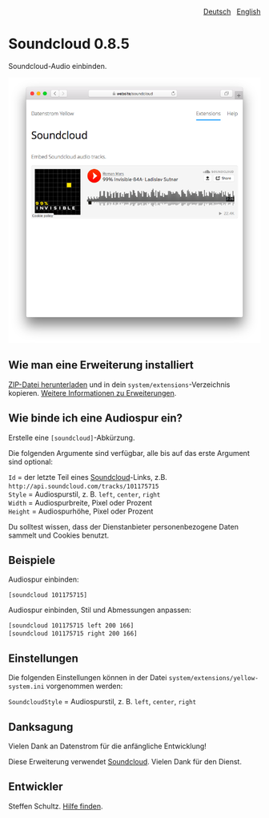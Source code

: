 <p align="right"><a href="README-de.md">Deutsch</a> &nbsp; <a href="README.md">English</a></p>

# Soundcloud 0.8.5

Soundcloud-Audio einbinden.

<p align="center"><img src="soundcloud-screenshot.png?raw=true" alt="Bildschirmfoto"></p>

## Wie man eine Erweiterung installiert

[ZIP-Datei herunterladen](https://github.com/datenstrom/yellow-extensions/raw/main/downloads/soundcloud.zip) und in dein `system/extensions`-Verzeichnis kopieren. [Weitere Informationen zu Erweiterungen](https://github.com/annaesvensson/yellow-update/tree/main/README-de.md).

## Wie binde ich eine Audiospur ein?

Erstelle eine `[soundcloud]`-Abkürzung. 

Die folgenden Argumente sind verfügbar, alle bis auf das erste Argument sind optional:

`Id` = der letzte Teil eines [Soundcloud](https://soundcloud.com)-Links, z.B. `http://api.soundcloud.com/tracks/101175715`  
`Style` = Audiospurstil, z. B. `left`, `center`, `right`  
`Width` = Audiospurbreite, Pixel oder Prozent  
`Height` = Audiospurhöhe, Pixel oder Prozent   

Du solltest wissen, dass der Dienstanbieter personenbezogene Daten sammelt und Cookies benutzt.

## Beispiele

Audiospur einbinden:

    [soundcloud 101175715]

Audiospur einbinden, Stil und Abmessungen anpassen:

    [soundcloud 101175715 left 200 166]
    [soundcloud 101175715 right 200 166]

## Einstellungen

Die folgenden Einstellungen können in der Datei `system/extensions/yellow-system.ini` vorgenommen werden:

`SoundcloudStyle` = Audiospurstil, z. B. `left`, `center`, `right`  

## Danksagung

Vielen Dank an Datenstrom für die anfängliche Entwicklung!

Diese Erweiterung verwendet [Soundcloud](https://soundcloud.com). Vielen Dank für den Dienst.

## Entwickler

Steffen Schultz. [Hilfe finden](https://datenstrom.se/de/yellow/help/).
